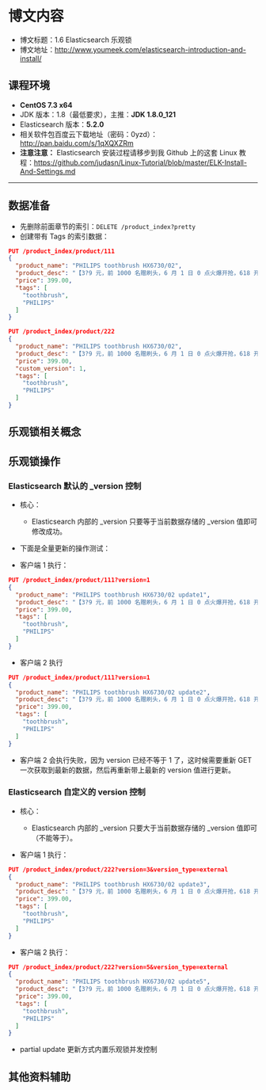 # 博文内容

- 博文标题：1.6 Elasticsearch 乐观锁
- 博文地址：<http://www.youmeek.com/elasticsearch-introduction-and-install/>


## 课程环境

- **CentOS 7.3 x64**
- JDK 版本：1.8（最低要求），主推：**JDK 1.8.0_121**
- Elasticsearch 版本：**5.2.0**
- 相关软件包百度云下载地址（密码：0yzd）：<http://pan.baidu.com/s/1qXQXZRm>
- **注意注意：** Elasticsearch 安装过程请移步到我 Github 上的这套 Linux 教程：<https://github.com/judasn/Linux-Tutorial/blob/master/ELK-Install-And-Settings.md>

------------------------


## 数据准备

- 先删除前面章节的索引：`DELETE /product_index?pretty`
- 创建带有 Tags 的索引数据：

``` json
PUT /product_index/product/111
{
  "product_name": "PHILIPS toothbrush HX6730/02",
  "product_desc": "【3?9 元，前 1000 名赠刷头，6 月 1 日 0 点火爆开抢，618 开门红巅峰 48 小时，抢先加入购物车】飞利浦畅销款，万千好评！深入净齿，智能美白！",
  "price": 399.00,
  "tags": [
    "toothbrush",
    "PHILIPS"
  ]
}

PUT /product_index/product/222
{
  "product_name": "PHILIPS toothbrush HX6730/02",
  "product_desc": "【3?9 元，前 1000 名赠刷头，6 月 1 日 0 点火爆开抢，618 开门红巅峰 48 小时，抢先加入购物车】飞利浦畅销款，万千好评！深入净齿，智能美白！",
  "price": 399.00,
  "custom_version": 1,
  "tags": [
    "toothbrush",
    "PHILIPS"
  ]
}
```

## 乐观锁相关概念


## 乐观锁操作

### Elasticsearch 默认的 _version 控制

- 核心：
	- Elasticsearch 内部的 _version 只要等于当前数据存储的 _version 值即可修改成功。

- 下面是全量更新的操作测试：
- 客户端 1 执行：

``` json
PUT /product_index/product/111?version=1
{
  "product_name": "PHILIPS toothbrush HX6730/02 update1",
  "product_desc": "【3?9 元，前 1000 名赠刷头，6 月 1 日 0 点火爆开抢，618 开门红巅峰 48 小时，抢先加入购物车】飞利浦畅销款，万千好评！深入净齿，智能美白！",
  "price": 399.00,
  "tags": [
    "toothbrush",
    "PHILIPS"
  ]
}
```

- 客户端 2 执行

``` json
PUT /product_index/product/111?version=1
{
  "product_name": "PHILIPS toothbrush HX6730/02 update2",
  "product_desc": "【3?9 元，前 1000 名赠刷头，6 月 1 日 0 点火爆开抢，618 开门红巅峰 48 小时，抢先加入购物车】飞利浦畅销款，万千好评！深入净齿，智能美白！",
  "price": 399.00,
  "tags": [
    "toothbrush",
    "PHILIPS"
  ]
}
```

- 客户端 2 会执行失败，因为 version 已经不等于 1 了，这时候需要重新 GET 一次获取到最新的数据，然后再重新带上最新的 version 值进行更新。



### Elasticsearch 自定义的 version 控制

- 核心：
	- Elasticsearch 内部的 _version 只要大于当前数据存储的 _version 值即可（不能等于）。

- 客户端 1 执行：

``` json
PUT /product_index/product/222?version=3&version_type=external
{
  "product_name": "PHILIPS toothbrush HX6730/02 update3",
  "product_desc": "【3?9 元，前 1000 名赠刷头，6 月 1 日 0 点火爆开抢，618 开门红巅峰 48 小时，抢先加入购物车】飞利浦畅销款，万千好评！深入净齿，智能美白！",
  "price": 399.00,
  "tags": [
    "toothbrush",
    "PHILIPS"
  ]
}
```

- 客户端 2 执行：

``` json
PUT /product_index/product/222?version=5&version_type=external
{
  "product_name": "PHILIPS toothbrush HX6730/02 update5",
  "product_desc": "【3?9 元，前 1000 名赠刷头，6 月 1 日 0 点火爆开抢，618 开门红巅峰 48 小时，抢先加入购物车】飞利浦畅销款，万千好评！深入净齿，智能美白！",
  "price": 399.00,
  "tags": [
    "toothbrush",
    "PHILIPS"
  ]
}
```

- partial update 更新方式内置乐观锁并发控制



















## 其他资料辅助




